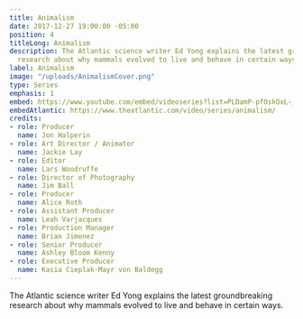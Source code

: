 ```yaml
---
title: Animalism
date: 2017-12-27 19:00:00 -05:00
position: 4
titleLong: Animalism
description: The Atlantic science writer Ed Yong explains the latest groundbreaking
  research about why mammals evolved to live and behave in certain ways.
label: Animalism
image: "/uploads/AnimalismCover.png"
type: Series
emphasis: 1
embed: https://www.youtube.com/embed/videoseries?list=PLDamP-pfOskOxL-_FhJoERhSSoi-4O0lN
embedAtlantic: https://www.theatlantic.com/video/series/animalism/
credits:
- role: Producer
  name: Jon Halperin
- role: Art Director / Animator
  name: Jackie Lay
- role: Editor
  name: Lars Woodruffe
- role: Director of Photography
  name: Jim Ball
- role: Producer
  name: Alice Roth
- role: Assistant Producer
  name: Leah Varjacques
- role: Production Manager
  name: Brian Jimenez
- role: Senior Producer
  name: Ashley Bloom Kenny
- role: Executive Producer
  name: Kasia Cieplak-Mayr von Baldegg
---
```


The Atlantic science writer Ed Yong explains the latest groundbreaking research about why mammals evolved to live and behave in certain ways.